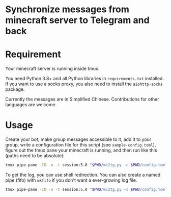 # Synchronize messages from minecraft server to Telegram and back

# Requirement

Your minecraft server is running inside tmux.

You need Python 3.8+ and all Python libraries in `requirements.txt` installed.
If you want to use a socks proxy, you also need to install the `aiohttp-socks`
package.

Currently the messages are in Simplified Chinese. Contributions for other
languages are welcome.

# Usage

Create your bot, make group messages accessible to it, add it to your group,
write a configuration file for this script (see `sample-config.toml`), figure
out the tmux pane your minecraft is running, and then run like this (paths
need to be absolute):

```sh
tmux pipe-pane -IO -o -t session:5.0 "$PWD/mc2tg.py -c $PWD/config.toml"
```

To get the log, you can use shell redirection. You can also create a named
pipe (fifo) with `mkfifo` if you don't want a ever-growing log file.

```sh
tmux pipe-pane -IO -o -t session:5.0 "$PWD/mc2tg.py -c $PWD/config.toml 2>/path/to/logfile"
```
